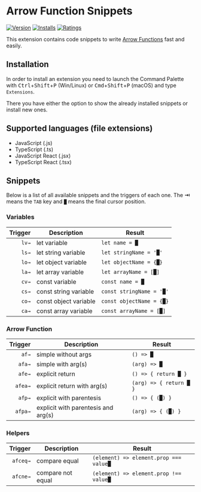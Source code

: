 # Arrow Function Snippets

[![Version](https://vsmarketplacebadge.apphb.com/version/deinsoftware.arrow-function-snippets.svg)](https://marketplace.visualstudio.com/items?itemName=deinsoftware.arrow-function-snippets)
[![Installs](https://vsmarketplacebadge.apphb.com/installs/deinsoftware.arrow-function-snippets.svg)](https://marketplace.visualstudio.com/items?itemName=deinsoftware.arrow-function-snippets)
[![Ratings](https://vsmarketplacebadge.apphb.com/rating/deinsoftware.arrow-function-snippets.svg)](https://marketplace.visualstudio.com/items?itemName=deinsoftware.arrow-function-snippets)

This extension contains code snippets to write [Arrow Functions][mdn] fast and easily.

## Installation

In order to install an extension you need to launch the Command Palette with <kbd>Ctrl</kbd>+<kbd>Shift</kbd>+<kbd>P</kbd> (Win/Linux) or <kbd>Cmd</kbd>+<kbd>Shift</kbd>+<kbd>P</kbd> (macOS) and type `Extensions`.

There you have either the option to show the already installed snippets or install new ones.

## Supported languages (file extensions)

- JavaScript (.js)
- TypeScript (.ts)
- JavaScript React (.jsx)
- TypeScript React (.tsx)

## Snippets

Below is a list of all available snippets and the triggers of each one. The **⇥** means the `TAB` key and `█` means the final cursor position.

### Variables

|  Trigger | Description             | Result                   |
| -------: | ----------------------- | ------------------------ |
|    `lv→` | let variable            | `let name = █`           |
|    `ls→` | let string variable     | `let stringName = '█'`   |
|    `lo→` | let object variable     | `let objectName = {█}`   |
|    `la→` | let array variable      | `let arrayName = [█]`    |
|    `cv→` | const variable          | `const name = █`         |
|    `cs→` | const string variable   | `const stringName = '█'` |
|    `co→` | const object variable   | `const objectName = {█}` |
|    `ca→` | const array variable    | `const arrayName = [█]`  |

### Arrow Function

|  Trigger | Description                         | Result                 |
| -------: | ----------------------------------- | ---------------------- |
|    `af→` | simple without args                 | `() => █`              |
|   `afa→` | simple with arg(s)                  | `(arg) => █`           |
|   `afe→` | explicit return                     | `() => { return █ }`   |
|  `afea→` | explicit return with arg(s)         | `(arg) => { return █ }`|
|   `afp→` | explicit with parentesis            | `() => { (█) }`        |
|  `afpa→` | explicit with parentesis and arg(s) | `(arg) => { (█) }`     |

### Helpers

|  Trigger | Description                         | Result                 |
| -------: | ----------------------------------- | ---------------------- |
| `afceq→` | compare equal       | `(element) => element.prop === value█` |
| `afcne→` | compare not equal   | `(element) => element.prop !== value█` |

[mdn]: https://developer.mozilla.org/en-US/docs/Web/JavaScript/Reference/Functions/Arrow_functions